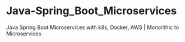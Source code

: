 # Java-Spring_Boot_Microservices
Java Spring Boot Microservices with k8s, Docker, AWS | Monolithic to Microservices
